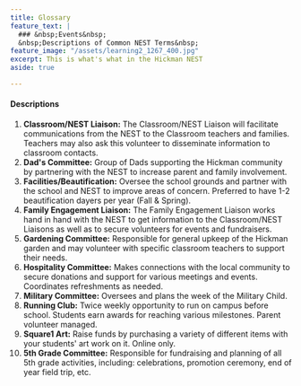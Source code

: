```yaml
---
title: Glossary
feature_text: |
  ### &nbsp;Events&nbsp;
  &nbsp;Descriptions of Common NEST Terms&nbsp;
feature_image: "/assets/learning2_1267_400.jpg"
excerpt: This is what's what in the Hickman NEST
aside: true

---
```

#### Descriptions

 1. **Classroom/NEST Liaison:** The Classroom/NEST Liaison will facilitate communications from the NEST to the Classroom teachers and families. Teachers may also ask this volunteer to disseminate information to classroom contacts.
 2. **Dad's Committee:** Group of Dads supporting the Hickman community by partnering with the NEST to increase parent and family involvement.
 3. **Facilities/Beautification:** Oversee the school grounds and partner with the school and NEST to improve areas of concern. Preferred to have 1-2 beautification dayers per year (Fall & Spring).
 4. **Family Engagement Liaison:** The Family Engagement Liaison works hand in hand with the NEST to get information to the Classroom/NEST Liaisons as well as to secure volunteers for events and fundraisers.
 5. **Gardening Committee:** Responsible for general upkeep of the Hickman garden and may volunteer with specific classroom teachers to support their needs.
 6. **Hospitality Committee:** Makes connections with the local community to secure donations and support for various meetings and events. Coordinates refreshments as needed.
 7. **Military Committee:** Oversees and plans the week of the Military Child.
 8. **Running Club:** Twice weekly opportunity to run on campus before school. Students earn awards for reaching various milestones. Parent volunteer managed.
 9. **Square1 Art:** Raise funds by purchasing a variety of different items with your students' art work on it. Online only.
 10. **5th Grade Committee:** Responsible for fundraising and planning of all 5th grade activities, including: celebrations, promotion ceremony, end of year field trip, etc.
